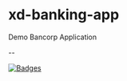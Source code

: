 # xd-banking-app

Demo Bancorp Application

--

[![Badges](http://badges.governance-system.35.238.15.35.sslip.io/badges?id=62ff29f9e10cd6654a24c7cb)](http://ui-badger.default.35.238.15.35.sslip.io/badgercorp/xd-banking-app?id=62ff29f9e10cd6654a24c7cb)




